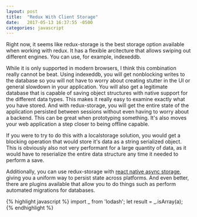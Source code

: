 ```yaml
---
layout: post
title:  "Redux With Client Storage"
date:   2017-05-13 16:37:55 -0500
categories: javascript
---
```


Right now, it seems like redux-storage is the best storage option available when working with redux.  It has a flexible arcitecture that allows swiping out different engines.  You can use, for example, indexeddb.

While it is only supported in modern browsers, I think this combination really cannot be beat.  Using indexeddb, you will get nonblocking writes to the database so you will not have to worry about creating stutter in the UI or general slowdown in your application.  You will also get a legitimate database that is capable of saving object structures with native support for the different data types.  This makes it really easy to examine exactly what you have stored.  And with redux-storage, you will get the entire state of the application persisted between sessions without even having to worry about a backend.  This can be great when prototyping something.  It's also moves your web application a step closer to being offline capable.

If you were to try to do this with a localstorage solution, you would get a blocking operation that would store it's data as a string serialized object.  This is obviously also not very performant for a large quantity of data, as it would have to reserialize the entire data structure any time it needed to perform a save.

Additionally, you can use redux-storage with [react native async storage](https://github.com/react-stack/redux-storage-engine-reactNativeAsyncStorage), giving you a uniform way to persist state across platforms.  And even better, there are plugins available that allow you to do things such as perform automated migrations for databases.


{% highlight javascript %}
import _ from 'lodash';
let result = _.isArray(a);
{% endhighlight %}

